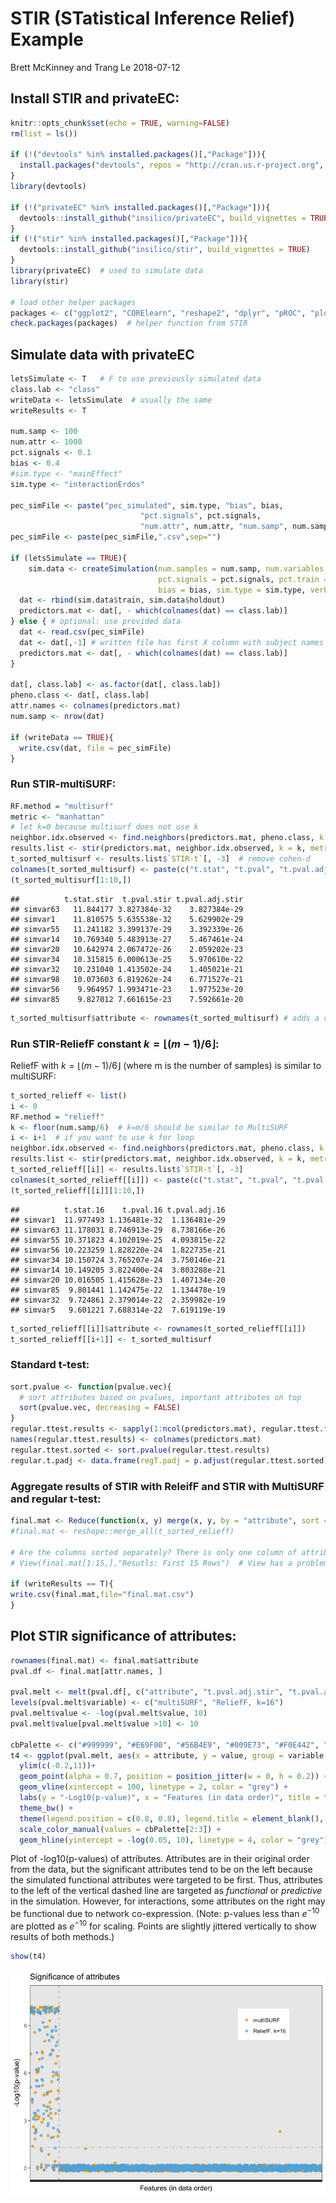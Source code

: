 STIR (STatistical Inference Relief) Example
================
Brett McKinney and Trang Le
2018-07-12

Install STIR and privateEC:
---------------------------

``` r
knitr::opts_chunk$set(echo = TRUE, warning=FALSE)
rm(list = ls())

if (!("devtools" %in% installed.packages()[,"Package"])){
  install.packages("devtools", repos = "http://cran.us.r-project.org", dependencies = TRUE)
}
library(devtools)

if (!("privateEC" %in% installed.packages()[,"Package"])){
  devtools::install_github("insilico/privateEC", build_vignettes = TRUE)
}
if (!("stir" %in% installed.packages()[,"Package"])){
  devtools::install_github("insilico/stir", build_vignettes = TRUE)
}
library(privateEC)  # used to simulate data
library(stir)

# load other helper packages
packages <- c("ggplot2", "CORElearn", "reshape2", "dplyr", "pROC", "plotROC")
check.packages(packages)  # helper function from STIR
```

Simulate data with privateEC
----------------------------

``` r
letsSimulate <- T   # F to use previously simulated data
class.lab <- "class"
writeData <- letsSimulate  # usually the same
writeResults <- T

num.samp <- 100
num.attr <- 1000
pct.signals <- 0.1
bias <- 0.4
#sim.type <- "mainEffect"
sim.type <- "interactionErdos"

pec_simFile <- paste("pec_simulated", sim.type, "bias", bias, 
                             "pct.signals", pct.signals,
                             "num.attr", num.attr, "num.samp", num.samp, sep = "_")
pec_simFile <- paste(pec_simFile,".csv",sep="")

if (letsSimulate == TRUE){
    sim.data <- createSimulation(num.samples = num.samp, num.variables = num.attr,
                                 pct.signals = pct.signals, pct.train = 1/2, pct.holdout = 1/2, 
                                 bias = bias, sim.type = sim.type, verbose = FALSE)
  dat <- rbind(sim.data$train, sim.data$holdout)
  predictors.mat <- dat[, - which(colnames(dat) == class.lab)]
} else { # optional: use provided data
  dat <- read.csv(pec_simFile)
  dat <- dat[,-1] # written file has first X column with subject names
  predictors.mat <- dat[, - which(colnames(dat) == class.lab)]
}

dat[, class.lab] <- as.factor(dat[, class.lab]) 
pheno.class <- dat[, class.lab]
attr.names <- colnames(predictors.mat)
num.samp <- nrow(dat)

if (writeData == TRUE){
  write.csv(dat, file = pec_simFile)
}
```

### Run STIR-multiSURF:

``` r
RF.method = "multisurf"
metric <- "manhattan"
# let k=0 because multisurf does not use k
neighbor.idx.observed <- find.neighbors(predictors.mat, pheno.class, k = 0, method = RF.method)
results.list <- stir(predictors.mat, neighbor.idx.observed, k = k, metric = metric, method = RF.method)
t_sorted_multisurf <- results.list$`STIR-t`[, -3]  # remove cohen-d
colnames(t_sorted_multisurf) <- paste(c("t.stat", "t.pval", "t.pval.adj"), "stir", sep=".")
(t_sorted_multisurf[1:10,])
```

    ##          t.stat.stir  t.pval.stir t.pval.adj.stir
    ## simvar63   11.844177 3.827384e-32    3.827384e-29
    ## simvar1    11.810575 5.635538e-32    5.629902e-29
    ## simvar55   11.241182 3.399137e-29    3.392339e-26
    ## simvar14   10.769340 5.483913e-27    5.467461e-24
    ## simvar20   10.642974 2.067472e-26    2.059202e-23
    ## simvar34   10.315815 6.000613e-25    5.970610e-22
    ## simvar32   10.231040 1.413502e-24    1.405021e-21
    ## simvar98   10.073603 6.819262e-24    6.771527e-21
    ## simvar56    9.964957 1.993471e-23    1.977523e-20
    ## simvar85    9.827012 7.661615e-23    7.592661e-20

``` r
t_sorted_multisurf$attribute <- rownames(t_sorted_multisurf) # adds a column for merge
```

### Run STIR-ReliefF constant *k* = ⌊(*m* − 1)/6⌋:

ReliefF with *k* = ⌊(*m* − 1)/6⌋ (where m is the number of samples) is similar to multiSURF:

``` r
t_sorted_relieff <- list()
i <- 0
RF.method = "relieff"
k <- floor(num.samp/6)  # k=m/6 should be similar to MultiSURF
i <- i+1  # if you want to use k for loop
neighbor.idx.observed <- find.neighbors(predictors.mat, pheno.class, k = k, method = RF.method)
results.list <- stir(predictors.mat, neighbor.idx.observed, k = k, metric = metric, method = RF.method)
t_sorted_relieff[[i]] <- results.list$`STIR-t`[, -3]
colnames(t_sorted_relieff[[i]]) <- paste(c("t.stat", "t.pval", "t.pval.adj"), k, sep=".")
(t_sorted_relieff[[i]][1:10,])
```

    ##          t.stat.16    t.pval.16 t.pval.adj.16
    ## simvar1  11.977493 1.136481e-32  1.136481e-29
    ## simvar63 11.178031 8.746913e-29  8.738166e-26
    ## simvar55 10.371823 4.102019e-25  4.093815e-22
    ## simvar56 10.223259 1.828220e-24  1.822735e-21
    ## simvar34 10.150724 3.765207e-24  3.750146e-21
    ## simvar14 10.149205 3.822400e-24  3.803288e-21
    ## simvar20 10.016505 1.415628e-23  1.407134e-20
    ## simvar85  9.801441 1.142475e-22  1.134478e-19
    ## simvar32  9.724861 2.379014e-22  2.359982e-19
    ## simvar5   9.601221 7.688314e-22  7.619119e-19

``` r
t_sorted_relieff[[i]]$attribute <- rownames(t_sorted_relieff[[i]])
t_sorted_relieff[[i+1]] <- t_sorted_multisurf
```

### Standard t-test:

``` r
sort.pvalue <- function(pvalue.vec){
  # sort attributes based on pvalues, important attributes on top
  sort(pvalue.vec, decreasing = FALSE)
}
regular.ttest.results <- sapply(1:ncol(predictors.mat), regular.ttest.fn, dat = dat)
names(regular.ttest.results) <- colnames(predictors.mat)
regular.ttest.sorted <- sort.pvalue(regular.ttest.results)
regular.t.padj <- data.frame(regT.padj = p.adjust(regular.ttest.sorted))
```

### Aggregate results of STIR with ReleifF and STIR with MultiSURF and regular t-test:

``` r
final.mat <- Reduce(function(x, y) merge(x, y, by = "attribute", sort = F), t_sorted_relieff)
#final.mat <- reshape::merge_all(t_sorted_relieff)

# Are the columns sorted separately? There is only one column of attribute names 
# View(final.mat[1:15,],"Resutls: First 15 Rows")  # View has a problem with Rmarkdown

if (writeResults == T){
write.csv(final.mat,file="final.mat.csv")
}
```

Plot STIR significance of attributes:
-------------------------------------

``` r
rownames(final.mat) <- final.mat$attribute
pval.df <- final.mat[attr.names, ]

pval.melt <- melt(pval.df[, c("attribute", "t.pval.adj.stir", "t.pval.adj.16")], id.vars = 1)
levels(pval.melt$variable) <- c("multiSURF", "ReliefF, k=16")
pval.melt$value <- -log(pval.melt$value, 10)
pval.melt$value[pval.melt$value >10] <- 10

cbPalette <- c("#999999", "#E69F00", "#56B4E9", "#009E73", "#F0E442", "#0072B2", "#D55E00", "#CC79A7")
t4 <- ggplot(pval.melt, aes(x = attribute, y = value, group = variable, color = variable)) + 
  ylim(c(-0.2,11))+
  geom_point(alpha = 0.7, position = position_jitter(w = 0, h = 0.2)) + 
  geom_vline(xintercept = 100, linetype = 2, color = "grey") + 
  labs(y = "-Log10(p-value)", x = "Features (in data order)", title = "Significance of attributes") + 
  theme_bw() +
  theme(legend.position = c(0.8, 0.8), legend.title = element_blank(), axis.text.x=element_blank()) + 
  scale_color_manual(values = cbPalette[2:3]) +
  geom_hline(yintercept = -log(0.05, 10), linetype = 4, color = "grey") 
```

Plot of -log10(p-values) of attributes. Attributes are in their original order from the data, but the significant attributes tend to be on the left because the simulated functional attributes were targeted to be first. Thus, attributes to the left of the vertical dashed line are targeted as *functional* or *predictive* in the simulation. However, for interactions, some attributes on the right may be functional due to network co-expression. (Note: p-values less than *e*<sup>−10</sup> are plotted as *e*<sup>−10</sup> for scaling. Points are slightly jittered vertically to show results of both methods.)

``` r
show(t4)
```

![](STIRexample_files/figure-markdown_github/unnamed-chunk-7-1.png)
